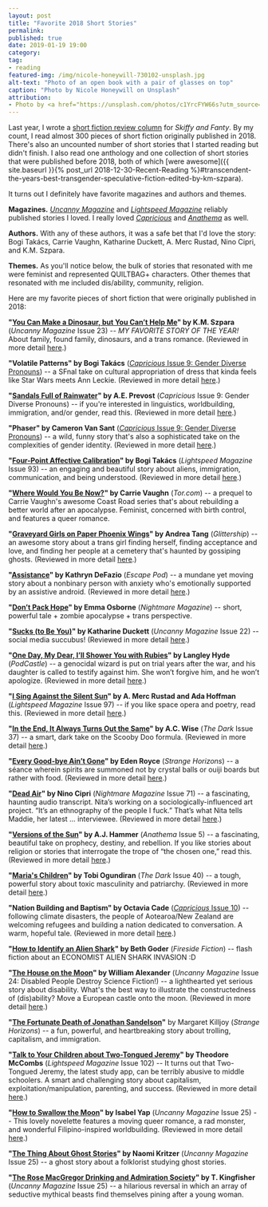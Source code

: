 ```yaml
---
layout: post
title: "Favorite 2018 Short Stories"
permalink:
published: true
date: 2019-01-19 19:00
category:
tag:
- reading
featured-img: /img/nicole-honeywill-730102-unsplash.jpg
alt-text: "Photo of an open book with a pair of glasses on top"
caption: "Photo by Nicole Honeywill on Unsplash"
attribution:
- Photo by <a href="https://unsplash.com/photos/c1YrcFYW66s?utm_source=unsplash&utm_medium=referral&utm_content=creditCopyText">Nicole Honeywill</a> on <a href="https://unsplash.com/?utm_source=unsplash&utm_medium=referral&utm_content=creditCopyText">Unsplash</a>
---
```


Last year, I wrote a [short fiction review column](https://skiffyandfanty.com/author/cameronncoulter/) for *Skiffy and Fanty*. By my count, I read almost 300 pieces of short fiction originally published in 2018. There's also an uncounted number of short stories that I started reading but didn't finish. I also read one anthology and one collection of short stories that were published before 2018, both of which [were awesome]({{ site.baseurl }}{% post_url 2018-12-30-Recent-Reading %}#transcendent-the-years-best-transgender-speculative-fiction-edited-by-km-szpara).

It turns out I definitely have favorite magazines and authors and themes.

**Magazines.** [*Uncanny Magazine*](https://uncannymagazine.com/) and [*Lightspeed Magazine*](http://www.lightspeedmagazine.com/) reliably published stories I loved. I really loved [*Capricious*](http://www.capricioussf.org/) and [*Anathema*](http://www.anathemamag.com/) as well.

**Authors.** With any of these authors, it was a safe bet that I'd love the story: Bogi Takács, Carrie Vaughn, Katharine Duckett, A. Merc Rustad, Nino Cipri, and K.M. Szpara.

**Themes.** As you'll notice below, the bulk of stories that resonated with me were feminist and represented QUILTBAG+ characters. Other themes that resonated with me included dis/ability, community, religion.

Here are my favorite pieces of short fiction that were originally published in 2018:

**"[You Can Make a Dinosaur, but You Can’t Help Me](https://uncannymagazine.com/article/you-can-make-a-dinosaur-but-you-cant-help-me/)" by K.M. Szpara** (_Uncanny Magazine_ Issue 23) -- *MY FAVORITE STORY OF THE YEAR!* About family, found family, dinosaurs, and a trans romance. (Reviewed in more detail [here](https://skiffyandfanty.com/blogposts/reviews/shortfictionreviews/shortfictionreviewjuly2018dinosaurs/).)

**"Volatile Patterns" by Bogi Takács** ([_Capricious_ Issue 9: Gender Diverse Pronouns](http://www.capricioussf.org/issue-9-gender-diverse-pronouns/)) -- a SFnal take on cultural appropriation of dress that kinda feels like Star Wars meets Ann Leckie. (Reviewed in more detail [here](https://skiffyandfanty.com/blogposts/reviews/shortfictionreviews/sfsfsfreviewcapricious9/).)

**"[Sandals Full of Rainwater](http://www.capricioussf.org/sandals-full-of-rainwater/)" by A.E. Prevost** (_Capricious_ Issue 9: Gender Diverse Pronouns) -- if you're interested in linguistics, worldbuilding, immigration, and/or gender, read this. (Reviewed in more detail [here](https://skiffyandfanty.com/blogposts/reviews/shortfictionreviews/sfsfsfreviewcapricious9/).)

**"Phaser" by Cameron Van Sant** ([_Capricious_ Issue 9: Gender Diverse Pronouns](http://www.capricioussf.org/issue-9-gender-diverse-pronouns/)) -- a wild, funny story that's also a sophisticated take on the complexities of gender identity. (Reviewed in more detail [here](https://skiffyandfanty.com/blogposts/reviews/shortfictionreviews/sfsfsfreviewcapricious9/).)

**"[Four-Point Affective Calibration](http://www.lightspeedmagazine.com/fiction/four-point-affective-calibration/)" by Bogi Takács** (_Lightspeed Magazine_ Issue 93) -- an engaging and beautiful story about aliens, immigration, communication, and being understood. (Reviewed in more detail [here](https://skiffyandfanty.com/blogposts/reviews/shortfictionreviews/sfsfsfreviewjanuaryfebruary/).)

**"[Where Would You Be Now?](https://www.tor.com/2018/02/07/where-would-you-be-now-carrie-vaughn/)" by Carrie Vaughn** (_Tor.com_) -- a prequel to Carrie Vaughn's awesome Coast Road series that's about rebuilding a better world after an apocalypse. Feminist, concerned with birth control, and features a queer romance.

**"[Graveyard Girls on Paper Phoenix Wings](http://www.glittership.com/2018/03/05/episode-51-graveyard-girls-on-paper-phoenix-wings-by-andrea-tang/)" by Andrea Tang** (_Glittership_) -- an awesome story about a trans girl finding herself, finding acceptance and love, and finding her people at a cemetery that's haunted by gossiping ghosts. (Reviewed in more detail [here](https://skiffyandfanty.com/blogposts/reviews/shortfictionreviews/sfsfsfreviewmarchapril/).)

**"[Assistance](http://escapepod.org/2018/03/29/escape-pod-621-assistance-artemis-rising/)" by Kathryn DeFazio** (_Escape Pod_) -- a mundane yet moving story about a nonbinary person with anxiety who's emotionally supported by an assistive android. (Reviewed in more detail [here](https://skiffyandfanty.com/blogposts/reviews/shortfictionreviews/sfsfsfreviewmarchapril/).)

**"[Don’t Pack Hope](http://www.nightmare-magazine.com/fiction/dont-pack-hope/)" by Emma Osborne** (_Nightmare Magazine_) -- short, powerful tale + zombie apocalypse + trans perspective.

**"[Sucks (to Be You)](https://uncannymagazine.com/article/sucks-to-be-you/)" by Katharine Duckett** (_Uncanny Magazine_ Issue 22) -- social media succubus! (Reviewed in more detail [here](https://skiffyandfanty.com/blogposts/reviews/shortfictionreviews/shortfictionreviewmay2018/).)

**"[One Day, My Dear, I’ll Shower You with Rubies](http://podcastle.org/2018/05/01/podcastle-520-one-day-my-dear-ill-shower-you-with-rubies/)" by Langley Hyde** (_PodCastle_) -- a genocidal wizard is put on trial years after the war, and his daughter is called to testify against him. She won’t forgive him, and he won’t apologize. (Reviewed in more detail [here](https://skiffyandfanty.com/blogposts/reviews/shortfictionreviews/shortfictionreviewmay2018/).)

**"[I Sing Against the Silent Sun](http://www.lightspeedmagazine.com/fiction/i-sing-against-the-silent-sun/)" by A. Merc Rustad and Ada Hoffman** (_Lightspeed Magazine_ Issue 97) -- if you like space opera and poetry, read this. (Reviewed in more detail [here](https://skiffyandfanty.com/blogposts/reviews/shortfictionreviews/shortfictionreviewjune2018/).)

**"[In the End, It Always Turns Out the Same](http://thedarkmagazine.com/end-always-turns/)" by A.C. Wise** (_The Dark_ Issue 37) -- a smart, dark take on the Scooby Doo formula. (Reviewed in more detail [here](https://skiffyandfanty.com/blogposts/reviews/shortfictionreviews/shortfictionreviewjune2018/).)

**"[Every Good-bye Ain’t Gone](http://strangehorizons.com/fiction/every-good-bye-aint-gone/)" by Eden Royce** (_Strange Horizons_) -- a séance wherein spirits are summoned not by crystal balls or ouiji boards but rather with food. (Reviewed in more detail [here](https://skiffyandfanty.com/blogposts/reviews/shortfictionreviews/reviewblackspeculativefictionmonth/).)

**"[Dead Air](http://www.nightmare-magazine.com/fiction/dead-air/)" by Nino Cipri** (_Nightmare Magazine_ Issue 71) -- a fascinating, haunting audio transcript. Nita’s working on a sociologically-influenced art project. “It’s an ethnography of the people I fuck.” That’s what Nita tells Maddie, her latest … interviewee. (Reviewed in more detail [here](https://skiffyandfanty.com/blogposts/reviews/shortfictionreviews/shortfictionreviewaugust2018/).)

**"[Versions of the Sun](http://www.anathemamag.com/versions-of-the-sun)" by A.J. Hammer** (_Anathema_ Issue 5) -- a fascinating, beautiful take on prophecy, destiny, and rebellion. If you like stories about religion or stories that interrogate the trope of “the chosen one,” read this. (Reviewed in more detail [here](https://skiffyandfanty.com/blogposts/reviews/shortfictionreviews/shortfictionreviewaugust2018/).)

**"[Maria's Children](http://thedarkmagazine.com/marias-children/)" by Tobi Ogundiran** (_The Dark_ Issue 40) -- a tough, powerful story about toxic masculinity and patriarchy. (Reviewed in more detail [here](https://skiffyandfanty.com/blogposts/reviews/shortfictionreviews/reviewblackspeculativefictionmonth/).)

**"Nation Building and Baptism" by Octavia Cade** ([_Capricious_ Issue 10](http://www.capricioussf.org/product/issue-10/)) -- following climate disasters, the people of Aotearoa/New Zealand are welcoming refugees and building a nation dedicated to conversation. A warm, hopeful tale. (Reviewed in more detail [here](https://skiffyandfanty.com/blogposts/reviews/shortfictionreviews/shortfictionreviewseptemberoctober2018/).)

**"[How to Identify an Alien Shark](https://firesidefiction.com/how-to-identify-an-alien-shark)" by Beth Goder** (_Fireside Fiction_) -- flash fiction about an ECONOMIST ALIEN SHARK INVASION :D

**"[The House on the Moon](https://uncannymagazine.com/article/the-house-on-the-moon/)" by William Alexander** (_Uncanny Magazine_ Issue 24: Disabled People Destroy Science Fiction!) -- a lighthearted yet serious story about disability. What's the best way to illustrate the constructedness of (dis)ability? Move a European castle onto the moon. (Reviewed in more detail [here](https://skiffyandfanty.com/blogposts/reviews/shortfictionreviews/shortfictionreviewseptemberoctober2018/).)

**"[The Fortunate Death of Jonathan Sandelson](http://strangehorizons.com/fiction/the-fortunate-death-of-jonathan-sandelson/)"** by Margaret Killjoy (_Strange Horizons_) -- a fun, powerful, and heartbreaking story about trolling, capitalism, and immigration.

**"[Talk to Your Children about Two-Tongued Jeremy](https://www.lightspeedmagazine.com/fiction/talk-to-your-children-about-two-tongued-jeremy-2/)" by Theodore McCombs** (_Lightspeed Magazine_ Issue 102) -- It turns out that Two-Tongued Jeremy, the latest study app, can be terribly abusive to middle schoolers. A smart and challenging story about capitalism, exploitation/manipulation, parenting, and success. (Reviewed in more detail [here](https://skiffyandfanty.com/blogposts/reviews/shortfictionreviews/shortfictionreviewnovember2018/).)

**"[How to Swallow the Moon](https://uncannymagazine.com/article/how-to-swallow-the-moon/)" by Isabel Yap** (_Uncanny Magazine_ Issue 25) -- This lovely novelette features a moving queer romance, a rad monster, and wonderful Filipino-inspired worldbuilding. (Reviewed in more detail [here](https://skiffyandfanty.com/blogposts/reviews/shortfictionreviews/shortfictionreviewnovember2018/).)

**"[The Thing About Ghost Stories](https://uncannymagazine.com/article/the-thing-about-ghost-stories/)" by Naomi Kritzer** (_Uncanny Magazine_ Issue 25) -- a ghost story about a folklorist studying ghost stories.

**"[The Rose MacGregor Drinking and Admiration Society](https://uncannymagazine.com/article/the-rose-macgregor-drinking-and-admiration-society/)" by T. Kingfisher** (_Uncanny Magazine_ Issue 25) -- a hilarious reversal in which an array of seductive mythical beasts find themselves pining after a young woman.
